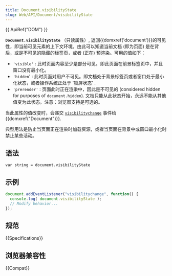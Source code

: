 ```yaml
---
title: Document.visibilityState
slug: Web/API/Document/visibilityState
---
```


{{ ApiRef("DOM") }}

**`Document.visibilityState`** （只读属性）, 返回{{domxref('document')}}的可见性，即当前可见元素的上下文环境。由此可以知道当前文档 (即为页面) 是在背后，或是不可见的隐藏的标签页，或者 (正在) 预渲染。可用的值如下：

- `'visible'` : 此时页面内容至少是部分可见。即此页面在前景标签页中，并且窗口没有最小化。
- `'hidden`' : 此时页面对用户不可见。即文档处于背景标签页或者窗口处于最小化状态，或者操作系统正处于 '锁屏状态' .
- `'prerender'` : 页面此时正在渲染中，因此是不可见的 (considered hidden for purposes of `document.hidden`). 文档只能从此状态开始，永远不能从其他值变为此状态。注意：浏览器支持是可选的。

当此属性的值改变时，会递交 [`visibilitychange`](/zh-CN/docs/Web/API/Document/visibilitychange_event) 事件给{{domxref("Document")}}.

典型用法是防止当页面正在渲染时加载资源，或者当页面在背景中或窗口最小化时禁止某些活动。

## 语法

```plain
var string = document.visibilityState
```

## 示例

```js
document.addEventListener("visibilitychange", function() {
  console.log( document.visibilityState );
  // Modify behavior...
});
```

## 规范

{{Specifications}}

## 浏览器兼容性

{{Compat}}
